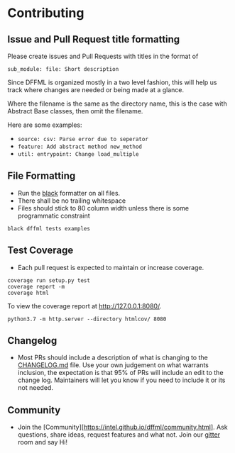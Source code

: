 # Contributing

## Issue and Pull Request title formatting

Please create issues and Pull Requests with titles in the format of

`sub_module: file: Short description`

Since DFFML is organized mostly in a two level fashion, this will help us track
where changes are needed or being made at a glance.

Where the filename is the same as the directory name, this is the case with
Abstract Base classes, then omit the filename.

Here are some examples:

- `source: csv: Parse error due to seperator`
- `feature: Add abstract method new_method`
- `util: entrypoint: Change load_multiple`

## File Formatting

- Run the [black](https://github.com/python/black) formatter on all files.
- There shall be no trailing whitespace
- Files should stick to 80 column width unless there is some programmatic
  constraint

```console
black dffml tests examples
```

## Test Coverage

- Each pull request is expected to maintain or increase coverage.

```console
coverage run setup.py test
coverage report -m
coverage html
```

To view the coverage report at http://127.0.0.1:8080/.

```console
python3.7 -m http.server --directory htmlcov/ 8080
```

## Changelog

- Most PRs should include a description of what is changing to the
  [CHANGELOG.md](CHANGELOG.md) file. Use your own judgement on what warrants
  inclusion, the expectation is that 95% of PRs will include an edit to the
  change log. Maintainers will let you know if you need to include it or its not
  needed.

## Community

- Join the [Community][https://intel.github.io/dffml/community.html]. Ask questions, share ideas, request features and what not.
  Join our [gitter](https://gitter.im/dffml/community) room and say Hi!

